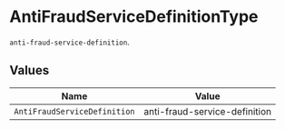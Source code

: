 # AntiFraudServiceDefinitionType

`anti-fraud-service-definition`.


## Values

| Name                          | Value                         |
| ----------------------------- | ----------------------------- |
| `AntiFraudServiceDefinition`  | anti-fraud-service-definition |